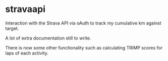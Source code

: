 # stravaapi
Interaction with the Strava API via oAuth to track my cumulative km against target.

A lot of extra documentation still to write.

There is now some other functionality such as calculating TRIMP scores
for laps of each activity.
